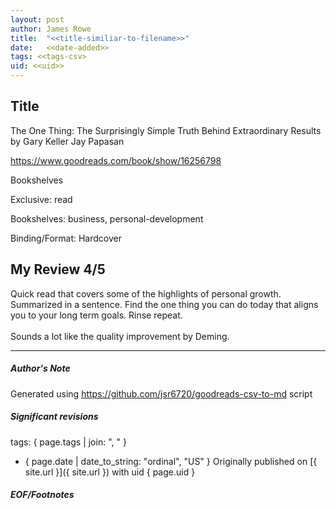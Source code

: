 ```yaml
---
layout: post
author: James Rowe
title:  "<<title-similiar-to-filename>>"
date:   <<date-added>>
tags: <<tags-csv>
uid: <<uid>>
---
```


<!-- highly dependent on how you personally use jekyll templates, and how you want this to show up -->

## Title

The One Thing: The Surprisingly Simple Truth Behind Extraordinary Results by Gary Keller
Jay Papasan 

https://www.goodreads.com/book/show/16256798

Bookshelves

Exclusive: read

Bookshelves: business, personal-development

Binding/Format: Hardcover

## My Review 4/5

Quick read that covers some of the highlights of personal growth. Summarized in a sentence. Find the one thing you can do today that aligns you to your long term goals. Rinse repeat.<br/><br/>Sounds a lot like the quality improvement by Deming.

---

##### Author's Note

Generated using https://github.com/jsr6720/goodreads-csv-to-md script

##### Significant revisions

tags: { page.tags | join: ", " } <!-- todo move this somewhere -->

- { page.date | date_to_string: "ordinal", "US" } Originally published on [{ site.url }]({ site.url }) with uid { page.uid }

##### EOF/Footnotes
